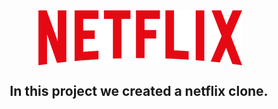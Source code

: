 <div style=" display: flex;  flex-direction: column; align-items: center;"><img  src="img/logo.png"><div>

## In this project we created a netflix clone.



